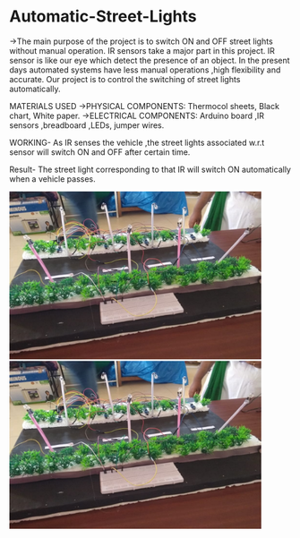 # Automatic-Street-Lights
->The main purpose of the project is to switch ON and OFF street lights without manual operation.
IR sensors take a major part in this project.
IR sensor is like our eye which detect the presence of an object.
In the present days automated systems have less manual operations ,high flexibility and accurate.
Our project is to control the switching of street lights automatically.

MATERIALS USED
->PHYSICAL COMPONENTS:
  Thermocol sheets,
  Black chart,
  White paper.
->ELECTRICAL COMPONENTS:
  Arduino board ,IR sensors ,breadboard ,LEDs, jumper wires.
 
 WORKING-
 As IR senses the vehicle ,the street lights associated w.r.t sensor will switch ON and OFF after certain time.

  
 Result-
 The street light corresponding to that IR will switch ON automatically when a vehicle passes.
<div class="row">
  <img src="https://github.com/PoojyaSree/Automatic-Street-Lights/blob/main/project%20pic%201.jpg" width="450" height="300">
   <img src="https://github.com/PoojyaSree/Automatic-Street-Lights/blob/main/project%20pic%201.jpg" width="450" height="300">
  </div>

